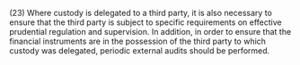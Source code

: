 (23) Where custody is delegated to a third party, it is also necessary to ensure that the third party is subject to specific requirements on effective prudential regulation and supervision. In addition, in order to ensure that the financial instruments are in the possession of the third party to which custody was delegated, periodic external audits should be performed.